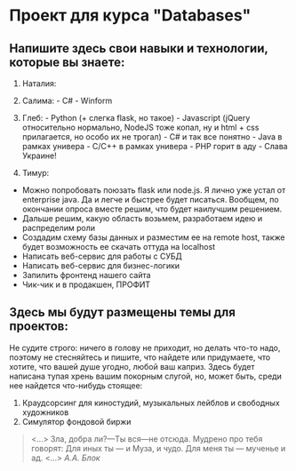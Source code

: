 # Проект для курса "Databases"
Напишите здесь свои навыки и технологии, которые вы знаете:
-----------------------------------------------------------

  1. Наталия:

  2. Салима: 
    - C#
    - Winform

  3. Глеб:
    - Python (+ слегка flask, но такое)
    - Javascript (jQuery относительно нормально, NodeJS тоже копал, ну и html + css прилагается, но особо их не трогал)
    - C# и так все понятно
    - Java в рамках универа
    - C/C++ в рамках универа
    - PHP горит в аду
    - Слава Украине!

  4. Тимур:

  - Можно попробовать поюзать flask или node.js. Я лично уже устал от enterprise java. Да и легче и быстрее будет писаться. Вообщем, по окончании опроса вместе решим, что будет наилучшим решением. 
  - Дальше решим, какую область возьмем, разработаем идею и распределим роли
  - Создадим схему базы данных и разместим ее на remote host, также будет возможность ее скачать оттуда на localhost
  - Написать веб-сервис для работы с СУБД
  - Написать веб-сервис для бизнес-логики
  - Запилить фронтенд нашего сайта
  - Чик-чик и в продакшен, ПРОФИТ

Здесь мы будут размещены темы для проектов:
-----------------------------------------------------------
Не судите строго: ничего в голову не приходит, но делать что-то надо, поэтому не стесняйтесь и пишите, что найдете или придумаете, что хотите, что вашей душе угодно, любой ваш каприз.
Здесь будет написана тупая хрень вашим покорным слугой, но, может быть, среди нее найдется что-нибудь стоящее:
1. Краудсорсинг для киностудий, музыкальных лейблов и свободных художников
2. Симулятор фондовой биржи 

> <...> Зла, добра ли?—Ты вся—не отсюда.
> Мудрено про тебя говорят:
> Для иных ты — и Муза, и чудо.
> Для меня ты — мученье и ад. <...>
> _А.А. Блок_

